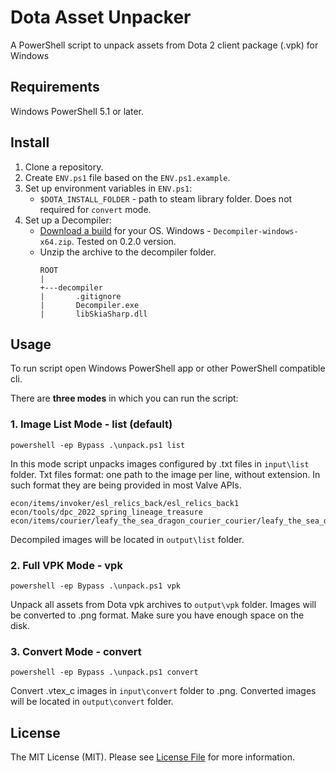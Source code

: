 # Dota Asset Unpacker

A PowerShell script to unpack assets from Dota 2 client package (.vpk) for Windows

## Requirements

Windows PowerShell 5.1 or later.

## Install

1. Clone a repository.
2. Create `ENV.ps1` file based on the `ENV.ps1.example`.
3. Set up environment variables in `ENV.ps1`:
   - `$DOTA_INSTALL_FOLDER` - path to steam library folder. Does not required for `convert` mode.
4. Set up a Decompiler:
   - [Download a build](https://github.com/SteamDatabase/ValveResourceFormat/releases) for your OS. Windows - `Decompiler-windows-x64.zip`. Tested on 0.2.0 version.
   - Unzip the archive to the decompiler folder.
     ```
     ROOT
     |   
     +---decompiler
     |       .gitignore
     |       Decompiler.exe
     |       libSkiaSharp.dll
     ```

## Usage

To run script open Windows PowerShell app or other PowerShell compatible cli.

There are **three modes** in which you can run the script:

### 1. Image List Mode - list (default)
```
powershell -ep Bypass .\unpack.ps1 list
```

In this mode script unpacks images configured by .txt files in `input\list` folder.
Txt files format: one path to the image per line, without extension.
In such format they are being provided in most Valve APIs.

```
econ/items/invoker/esl_relics_back/esl_relics_back1
econ/tools/dpc_2022_spring_lineage_treasure
econ/items/courier/leafy_the_sea_dragon_courier_courier/leafy_the_sea_dragon_courier_courier
```

Decompiled images will be located in `output\list` folder.

### 2. Full VPK Mode - vpk
```
powershell -ep Bypass .\unpack.ps1 vpk
```
Unpack all assets from Dota vpk archives to `output\vpk` folder.
Images will be converted to .png format. Make sure you have enough space on the disk.

### 3. Convert Mode - convert
```
powershell -ep Bypass .\unpack.ps1 convert
```
Convert .vtex_c images in `input\convert` folder to .png.
Converted images will be located in `output\convert` folder.

## License

The MIT License (MIT). Please see [License File](LICENSE.md) for more information.